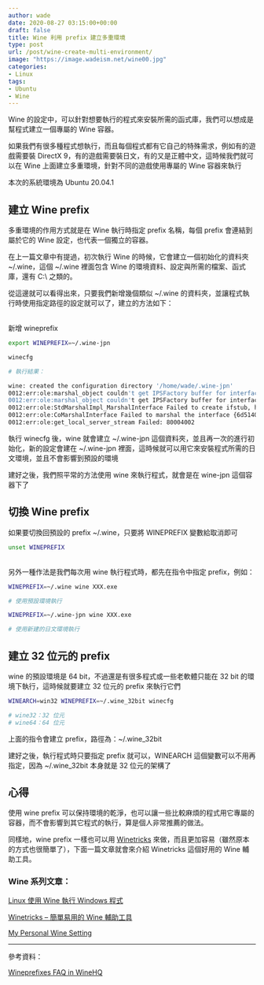 ```yaml
---
author: wade
date: 2020-08-27 03:15:00+00:00
draft: false
title: Wine 利用 prefix 建立多重環境
type: post
url: /post/wine-create-multi-environment/
image: "https://image.wadeism.net/wine00.jpg"
categories:
- Linux
tags:
- Ubuntu
- Wine
---
```


Wine 的設定中，可以針對想要執行的程式來安裝所需的函式庫，我們可以想成是幫程式建立一個專屬的 Wine 容器。

如果我們有很多種程式想執行，而且每個程式都有它自己的特殊需求，例如有的遊戲需要裝 DirectX 9，有的遊戲需要裝日文，有的又是正體中文，這時候我們就可以在 Wine 上面建立多重環境，針對不同的遊戲使用專屬的 Wine 容器來執行

本次的系統環境為 <span class="hl-green">Ubuntu 20.04.1</span>


## 建立 Wine prefix

多重環境的作用方式就是在 Wine 執行時指定 prefix 名稱，每個 prefix 會連結到屬於它的 Wine 設定，也代表一個獨立的容器。

在上一篇文章中有提過，初次執行 Wine 的時候，它會建立一個初始化的資料夾 <span class="hl-blue">~/.wine</span>，這個 ~/.wine 裡面包含 Wine 的環境資料、設定與所需的檔案、函式庫，還有 C:\ 之類的。

從這邊就可以看得出來，只要我們新增幾個類似 <span class="hl-blue">~/.wine</span> 的資料夾，並讓程式執行時使用指定路徑的設定就可以了，建立的方法如下：

\
新增 wineprefix

```bash
export WINEPREFIX=~/.wine-jpn
```

```bash
winecfg
```

```bash
# 執行結果：

wine: created the configuration directory '/home/wade/.wine-jpn'
0012:err:ole:marshal_object couldn't get IPSFactory buffer for interface {00000131-0000-0000-c000-000000000046}
0012:err:ole:marshal_object couldn't get IPSFactory buffer for interface {6d5140c1-7436-11ce-8034-00aa006009fa}
0012:err:ole:StdMarshalImpl_MarshalInterface Failed to create ifstub, hres=0x80004002
0012:err:ole:CoMarshalInterface Failed to marshal the interface {6d5140c1-7436-11ce-8034-00aa006009fa}, 80004002
0012:err:ole:get_local_server_stream Failed: 80004002
```

執行 <span class="hl-blue">winecfg</span> 後，wine 就會建立 <span class="hl-blue">~/.wine-jpn</span> 這個資料夾，並且再一次的進行初始化，新的設定會建在 <span class="hl-blue">~/.wine-jpn</span> 裡面，這時候就可以用它來安裝程式所需的日文環境，並且不會影響到預設的環境

建好之後，我們照平常的方法使用 wine 來執行程式，就會是在 wine-jpn 這個容器下了


## 切換 Wine prefix

如果要切換回預設的 prefix <span class="hl-blue">~/.wine</span>，只要將 <span class="hl-blue">WINEPREFIX</span> 變數給取消即可

```bash
unset WINEPREFIX
```

\
另外一種作法是我們每次用 wine 執行程式時，都先在指令中指定 prefix，例如：

```bash
WINEPREFIX=~/.wine wine XXX.exe

# 使用預設環境執行
```

```bash
WINEPREFIX=~/.wine-jpn wine XXX.exe

# 使用新建的日文環境執行
```


## 建立 32 位元的 prefix

wine 的預設環境是 64 bit，不過還是有很多程式或一些老軟體只能在 32 bit 的環境下執行，這時候就要建立 32 位元的 prefix 來執行它們

```bash
WINEARCH=win32 WINEPREFIX=~/.wine_32bit winecfg 

# wine32：32 位元
# wine64：64 位元
```

上面的指令會建立 prefix，路徑為：<span class="hl-blue">~/.wine_32bit</span>

建好之後，執行程式時只要指定 prefix 就可以，<span class="hl-blue">WINEARCH</span> 這個變數可以不用再指定，因為 <span class="hl-blue">~/.wine_32bit</span> 本身就是 32 位元的架構了


## 心得

使用 wine prefix 可以保持環境的乾淨，也可以讓一些比較麻煩的程式用它專屬的容器，而不會影響到其它程式的執行，算是個人非常推薦的做法。

同樣地，wine prefix 一樣也可以用 [Winetricks](https://wiki.winehq.org/Winetricks) 來做，而且更加容易（雖然原本的方式也很簡單了），下面一篇文章就會來介紹 Winetricks 這個好用的 Wine 輔助工具。


### Wine 系列文章：

[Linux 使用 Wine 執行 Windows 程式](https://notes.wadeism.net/post/linux-run-win-program-by-wine/)

[Winetricks – 簡單易用的 Wine 輔助工具](https://notes.wadeism.net/post/easy-using-winetricks/)

[My Personal Wine Setting](https://notes.wadeism.net/post/my-personal-wine-setting/)

* * *

參考資料：

[Wineprefixes FAQ in WineHQ](https://wiki.winehq.org/FAQ#Wineprefixes)
